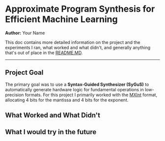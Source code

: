 # Approximate Program Synthesis for Efficient Machine Learning
**Author:** Your Name

This doc contains more detailed information on the project and the experiments I ran, what worked and what didn't, and generally anything that's out of place in the [README.MD](README.MD).

---

## Project Goal
The primary goal was to use a **Syntax-Guided Synthesizer (SyGuS)** to automatically generate hardware logic for fundamental operations in low-precision formats. For this project I primarily worked with the [MXInt](https://arxiv.org/pdf/2310.10537) format, allocating 4 bits for the mantissa and 4 bits for the exponent.

## What Worked and What Didn't

## What I would try in the future